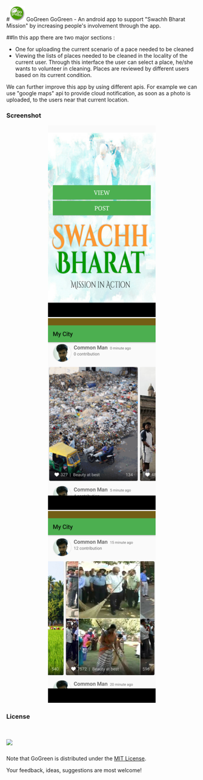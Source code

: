 #<img src = "https://raw.githubusercontent.com/RatulGhosh/GoGreen/master/app/src/main/res/drawable/ic_launcher.png" width="40" /> GoGreen
GoGreen - An android app to support "Swachh Bharat Mission"  by increasing people's involvement through the app.

##In this app there are two major sections :
*  One for uploading the current scenario of a pace needed to be cleaned 
*  Viewing the lists of places needed to be cleaned in the locality of the current user. Through this interface the user can select a place, he/she wants to volunteer in cleaning. Places are reviewed by different users based on its current condition.

We can further improve this app by using different apis. For example we can use "google maps" api to provide cloud notification, as soon as a photo is uploaded, to the users near that current location.

### Screenshot

<p align="center">
  <img src="https://raw.githubusercontent.com/RatulGhosh/GoGreen/master/images/1.png" width="284" alt="Screenshot"/>
  <img src="https://raw.githubusercontent.com/RatulGhosh/GoGreen/master/images/2.png" width="284" alt="Screenshot"/>
  <img src="https://raw.githubusercontent.com/RatulGhosh/GoGreen/master/images/4.png" width="284" alt="Screenshot"/>
</p>

### License
# <img src="https://img.shields.io/badge/license-MIT-blue.svg?style=flat" width="80" />
Note that GoGreen is distributed under the [MIT License](http://opensource.org/licenses/MIT).

Your feedback, ideas, suggestions are most welcome!
